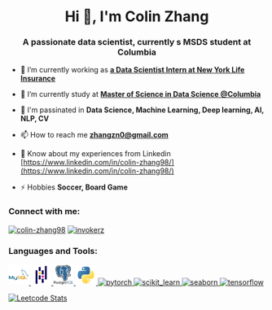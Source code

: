 <h1 align="center">Hi 👋, I'm Colin Zhang</h1>
<h3 align="center">A passionate data scientist, currently s MSDS student at Columbia</h3>

- 🔭 I’m currently working as [**a Data Scientist Intern at New York Life Insurance**](https://www.newyorklife.com/)

- 🌱 I’m currently study at [**Master of Science in Data Science @Columbia**](https://datascience.columbia.edu/education/programs/m-s-in-data-science/)

- 💬 I'm passinated in **Data Science, Machine Learning, Deep learning, AI, NLP, CV**

- 📫 How to reach me **zhangzn0@gmail.com**

- 📄 Know about my experiences from Linkedin [https://www.linkedin.com/in/colin-zhang98/](https://www.linkedin.com/in/colin-zhang98/)

- ⚡ Hobbies **Soccer, Board Game**

<h3 align="left">Connect with me:</h3>
<p align="left">
<a href="https://linkedin.com/in/colin-zhang98" target="blank"><img align="center" src="https://raw.githubusercontent.com/rahuldkjain/github-profile-readme-generator/master/src/images/icons/Social/linked-in-alt.svg" alt="colin-zhang98" height="30" width="40" /></a>
<a href="https://kaggle.com/invokerz" target="blank"><img align="center" src="https://raw.githubusercontent.com/rahuldkjain/github-profile-readme-generator/master/src/images/icons/Social/kaggle.svg" alt="invokerz" height="30" width="40" /></a>
</p>

<h3 align="left">Languages and Tools:</h3>
<p align="left"> <a href="https://www.mysql.com/" target="_blank" rel="noreferrer"> <img src="https://raw.githubusercontent.com/devicons/devicon/master/icons/mysql/mysql-original-wordmark.svg" alt="mysql" width="40" height="40"/> </a> <a href="https://pandas.pydata.org/" target="_blank" rel="noreferrer"> <img src="https://raw.githubusercontent.com/devicons/devicon/2ae2a900d2f041da66e950e4d48052658d850630/icons/pandas/pandas-original.svg" alt="pandas" width="40" height="40"/> </a> <a href="https://www.postgresql.org" target="_blank" rel="noreferrer"> <img src="https://raw.githubusercontent.com/devicons/devicon/master/icons/postgresql/postgresql-original-wordmark.svg" alt="postgresql" width="40" height="40"/> </a> <a href="https://www.python.org" target="_blank" rel="noreferrer"> <img src="https://raw.githubusercontent.com/devicons/devicon/master/icons/python/python-original.svg" alt="python" width="40" height="40"/> </a> <a href="https://pytorch.org/" target="_blank" rel="noreferrer"> <img src="https://www.vectorlogo.zone/logos/pytorch/pytorch-icon.svg" alt="pytorch" width="40" height="40"/> </a> <a href="https://scikit-learn.org/" target="_blank" rel="noreferrer"> <img src="https://upload.wikimedia.org/wikipedia/commons/0/05/Scikit_learn_logo_small.svg" alt="scikit_learn" width="40" height="40"/> </a> <a href="https://seaborn.pydata.org/" target="_blank" rel="noreferrer"> <img src="https://seaborn.pydata.org/_images/logo-mark-lightbg.svg" alt="seaborn" width="40" height="40"/> </a> <a href="https://www.tensorflow.org" target="_blank" rel="noreferrer"> <img src="https://www.vectorlogo.zone/logos/tensorflow/tensorflow-icon.svg" alt="tensorflow" width="40" height="40"/> </a> </p>

[![Leetcode Stats](https://leetcard.jacoblin.cool/zhangzn0?ext=heatmap)](https://leetcode.com/zhangzn0/)
